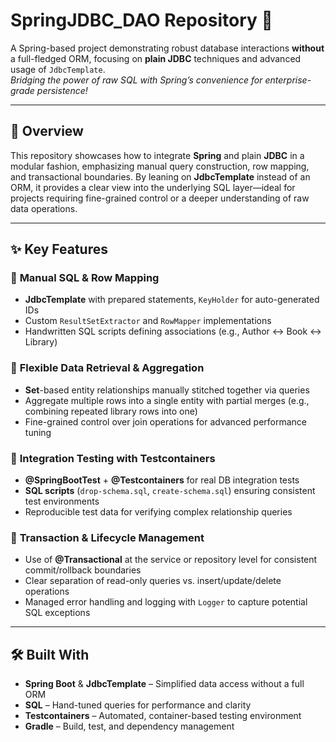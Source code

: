 # SpringJDBC_DAO Repository 🌱

A Spring-based project demonstrating robust database interactions **without** a full-fledged ORM, focusing on **plain JDBC** techniques and advanced usage of `JdbcTemplate`.  
*Bridging the power of raw SQL with Spring’s convenience for enterprise-grade persistence!*

---

## 📖 Overview

This repository showcases how to integrate **Spring** and plain **JDBC** in a modular fashion, emphasizing manual query construction, row mapping, and transactional boundaries. By leaning on **JdbcTemplate** instead of an ORM, it provides a clear view into the underlying SQL layer—ideal for projects requiring fine-grained control or a deeper understanding of raw data operations.

---

## ✨ Key Features

### 🧩 **Manual SQL & Row Mapping**
- **JdbcTemplate** with prepared statements, `KeyHolder` for auto-generated IDs  
- Custom `ResultSetExtractor` and `RowMapper` implementations  
- Handwritten SQL scripts defining associations (e.g., Author ↔ Book ↔ Library)  

### 🔄 **Flexible Data Retrieval & Aggregation**
- **Set**-based entity relationships manually stitched together via queries  
- Aggregate multiple rows into a single entity with partial merges (e.g., combining repeated library rows into one)  
- Fine-grained control over join operations for advanced performance tuning  

### 🧪 **Integration Testing with Testcontainers**
- **@SpringBootTest** + **@Testcontainers** for real DB integration tests  
- **SQL scripts** (`drop-schema.sql`, `create-schema.sql`) ensuring consistent test environments  
- Reproducible test data for verifying complex relationship queries  

### 🔧 **Transaction & Lifecycle Management**
- Use of **@Transactional** at the service or repository level for consistent commit/rollback boundaries  
- Clear separation of read-only queries vs. insert/update/delete operations  
- Managed error handling and logging with `Logger` to capture potential SQL exceptions  

---

## 🛠️ Built With
- **Spring Boot** & **JdbcTemplate** – Simplified data access without a full ORM  
- **SQL** – Hand-tuned queries for performance and clarity  
- **Testcontainers** – Automated, container-based testing environment  
- **Gradle** – Build, test, and dependency management
